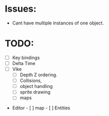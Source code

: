 # Issues: 
- Cant have multiple instances of one object.

# TODO:
- [ ] Key bindings
- [ ] Delta Time
- [ ] Vike
	- [ ] Depth Z ordering. 
	- [ ] Collisions, 
	- [ ] object handling 
	- [ ] sprite drawing
	- [ ] maps 
 
- Editor
		- [ ] map
		- [ ] Entities 
